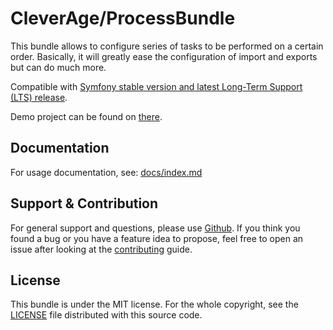CleverAge/ProcessBundle
=======================

This bundle allows to configure series of tasks to be performed on a certain order.
Basically, it will greatly ease the configuration of import and exports but can do much more.

Compatible with [Symfony stable version and latest Long-Term Support (LTS) release](https://symfony.com/releases).

Demo project can be found on [there](https://github.com/cleverage/process-bundle-ui-demo).

## Documentation

For usage documentation, see:
[docs/index.md](docs/index.md)

## Support & Contribution

For general support and questions, please use [Github](https://github.com/cleverage/process-bundle/issues).
If you think you found a bug or you have a feature idea to propose, feel free to open an issue after looking at the [contributing](CONTRIBUTING.md) guide.

## License

This bundle is under the MIT license.
For the whole copyright, see the [LICENSE](LICENSE) file distributed with this source code.
